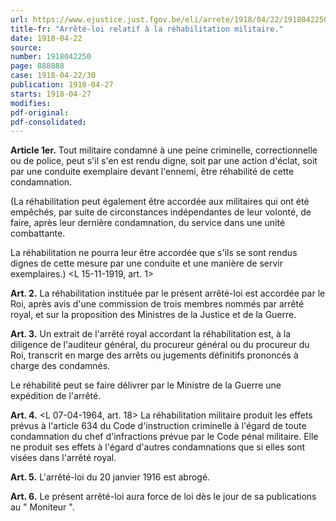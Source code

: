```yaml
---
url: https://www.ejustice.just.fgov.be/eli/arrete/1918/04/22/1918042250/justel
title-fr: "Arrêté-loi relatif à la réhabilitation militaire."
date: 1918-04-22
source:
number: 1918042250
page: 888888
case: 1918-04-22/30
publication: 1918-04-27
starts: 1918-04-27
modifies:
pdf-original:
pdf-consolidated:
---
```


**Article 1er.** Tout militaire condamné à une peine criminelle, correctionnelle ou de police, peut s'il s'en est rendu digne, soit par une action d'éclat, soit par une conduite exemplaire devant l'ennemi, être réhabilité de cette condamnation.

(La réhabilitation peut également être accordée aux militaires qui ont été empêchés, par suite de circonstances indépendantes de leur volonté, de faire, après leur dernière condamnation, du service dans une unité combattante.

La réhabilitation ne pourra leur être accordée que s'ils se sont rendus dignes de cette mesure par une conduite et une manière de servir exemplaires.) <L 15-11-1919, art. 1>

**Art. 2.** La réhabilitation instituée par le présent arrêté-loi est accordée par le Roi, après avis d'une commission de trois membres nommés par arrêté royal, et sur la proposition des Ministres de la Justice et de la Guerre.

**Art. 3.** Un extrait de l'arrêté royal accordant la réhabilitation est, à la diligence de l'auditeur général, du procureur général ou du procureur du Roi, transcrit en marge des arrêts ou jugements définitifs prononcés à charge des condamnés.

Le réhabilité peut se faire délivrer par le Ministre de la Guerre une expédition de l'arrêté.

**Art. 4.** <L 07-04-1964, art. 18> La réhabilitation militaire produit les effets prévus à l'article 634 du Code d'instruction criminelle à l'égard de toute condamnation du chef d'infractions prévue par le Code pénal militaire. Elle ne produit ses effets à l'égard d'autres condamnations que si elles sont visées dans l'arrêté royal.

**Art. 5.** L'arrêté-loi du 20 janvier 1916 est abrogé.

**Art. 6.** Le présent arrêté-loi aura force de loi dès le jour de sa publications au " Moniteur ".
